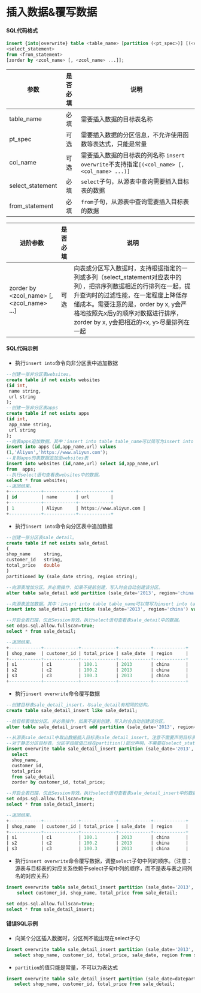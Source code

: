 # 插入数据&覆写数据
#### SQL代码格式
```sql
insert {into|overwrite} table <table_name> [partition (<pt_spec>)] [(<col_name> [,<col_name> ...)]]
<select_statement>
from <from_statement>
[zorder by <zcol_name> [, <zcol_name> ...]];
```
|参数| 是否必填 |说明|
|-----|:----:|----------|
|table_name |必填 |需要插入数据的目标表名称|
|pt_spec|可选| 需要插入数据的分区信息，不允许使用函数等表达式，只能是常量|
|col_name |可选| 需要插入数据的目标表的列名称 `insert overwrite`不支持指定`[(<col_name> [,<col_name> ...)]`|
|select_statement|必填| `select`子句，从源表中查询需要插入目标表的数据|
|from_statement|必填| `from`子句，从源表中查询需要插入目标表的数据|

|进阶参数| 是否必填 |说明|
|-----|:----:|----------|
|zorder by <zcol_name> [, <zcol_name> ...]|可选|向表或分区写入数据时，支持根据指定的一列或多列（select_statement对应表中的列），把排序列数据相近的行排列在一起，提升查询时的过滤性能，在一定程度上降低存储成本。需要注意的是，order by x, y会严格地按照先x后y的顺序对数据进行排序，zorder by x, y会把相近的<x, y>尽量排列在一起|

#### SQL代码示例
* 执行`insert into`命令向非分区表中追加数据
```sql
--创建一张非分区表websites。
create table if not exists websites
(id int,
 name string,
 url string
);
--创建一张非分区表apps
create table if not exists apps
(id int,
 app_name string,
 url string
);
--向表apps追加数据。其中：insert into table table_name可以简写为insert into table_name
insert into apps (id,app_name,url) values 
(1,'Aliyun','https://www.aliyun.com');
--复制apps的表数据追加至websites表
insert into websites (id,name,url) select id,app_name,url
from  apps;
--执行select语句查看表websites中的数据。
select * from websites;
--返回结果。
+------------+------------+------------+
| id         | name       | url        |
+------------+------------+------------+
| 1          | Aliyun     | https://www.aliyun.com |
+------------+------------+------------+
```
* 执行`insert into`命令向分区表中追加数据
```sql
--创建一张分区表sale_detail。
create table if not exists sale_detail
(
shop_name     string,
customer_id   string,
total_price   double
)
partitioned by (sale_date string, region string);

--向源表增加分区。非必需操作，如果不提前创建，写入时会自动创建该分区。
alter table sale_detail add partition (sale_date='2013', region='china');

--向源表追加数据。其中：insert into table table_name可以简写为insert into table_name，但insert overwrite table table_name不可以省略table关键字。
insert into sale_detail partition (sale_date='2013', region='china') values ('s1','c1',100.1),('s2','c2',100.2),('s3','c3',100.3);

--开启全表扫描，仅此Session有效。执行select语句查看表sale_detail中的数据。
set odps.sql.allow.fullscan=true; 
select * from sale_detail;

--返回结果。
+------------+-------------+-------------+------------+------------+
| shop_name  | customer_id | total_price | sale_date  | region     |
+------------+-------------+-------------+------------+------------+
| s1         | c1          | 100.1       | 2013       | china      |
| s2         | c2          | 100.2       | 2013       | china      |
| s3         | c3          | 100.3       | 2013       | china      |
+------------+-------------+-------------+------------+------------+
```
* 执行`insert overwrite`命令覆写数据
```sql
--创建目标表sale_detail_insert，与sale_detail有相同的结构。
create table sale_detail_insert like sale_detail;

--给目标表增加分区。非必需操作，如果不提前创建，写入时会自动创建该分区。
alter table sale_detail_insert add partition (sale_date='2013', region='china');

--从源表sale_detail中取出数据插入目标表sale_detail_insert。注意不需要声明目标表字段，也不支持重排目标表字段顺序。
--对于静态分区目标表，分区字段赋值已经在partition()部分声明，不需要在select_statement中包含，只要按照目标表普通列顺序查出对应字段，按顺序映射到目标表即可。动态分区表则需要在select中包含分区字段，详情请参见插入或覆写动态分区数据（DYNAMIC PARTITION）。
insert overwrite table sale_detail_insert partition (sale_date='2013', region='china')
  select 
  shop_name, 
  customer_id,
  total_price 
  from sale_detail
  zorder by customer_id, total_price;

--开启全表扫描，仅此Session有效。执行select语句查看表sale_detail_insert中的数据。
set odps.sql.allow.fullscan=true;
select * from sale_detail_insert;

--返回结果。
+------------+-------------+-------------+------------+------------+
| shop_name  | customer_id | total_price | sale_date  | region     |
+------------+-------------+-------------+------------+------------+
| s1         | c1          | 100.1       | 2013       | china      |
| s2         | c2          | 100.2       | 2013       | china      |
| s3         | c3          | 100.3       | 2013       | china      |
```
* 执行`insert overwrite`命令覆写数据，调整`select`子句中列的顺序。（注意：源表与目标表的对应关系依赖于select子句中列的顺序，而不是表与表之间列名的对应关系）
```sql
insert overwrite table sale_detail_insert partition (sale_date='2013', region='china')
    select customer_id, shop_name, total_price from sale_detail;    

set odps.sql.allow.fullscan=true;
select * from sale_detail_insert;
```
#### 错误SQL示例
* 向某个分区插入数据时，分区列不能出现在select子句
```sql
insert overwrite table sale_detail_insert partition (sale_date='2013', region='china')
   select shop_name, customer_id, total_price, sale_date, region from sale_detail;
```
* `partition`的值只能是常量，不可以为表达式
```sql
insert overwrite table sale_detail_insert partition (sale_date=datepart('2016-09-18 01:10:00', 'yyyy') , region='china')
   select shop_name, customer_id, total_price from sale_detail;
```

